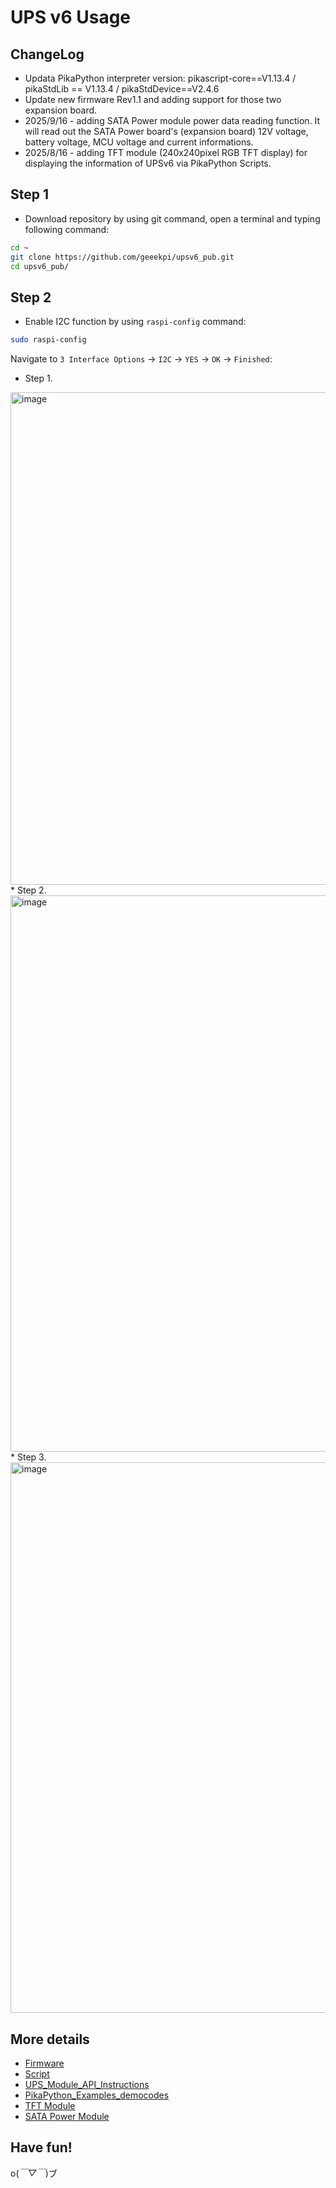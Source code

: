 # UPS v6 Usage 

## ChangeLog
* Updata PikaPython interpreter version: pikascript-core==V1.13.4 / pikaStdLib == V1.13.4 / pikaStdDevice==V2.4.6 
* Update new firmware Rev1.1 and adding support for those two expansion board. 
* 2025/9/16 - adding SATA Power module power data reading function. It will read out the SATA Power board's (expansion board) 12V voltage, battery voltage, MCU voltage and current informations.
* 2025/8/16 - adding TFT module (240x240pixel RGB TFT display) for displaying the information of UPSv6 via PikaPython Scripts.

## Step 1
* Download repository by using git command, open a terminal and typing following command:
```bash
cd ~
git clone https://github.com/geeekpi/upsv6_pub.git
cd upsv6_pub/
```

## Step 2
* Enable I2C function by using `raspi-config` command:
```bash
sudo raspi-config
```
Navigate to `3 Interface Options` -> `I2C` -> `YES` -> `OK` -> `Finished`: 
* Step 1.
<img width="1816" height="788" alt="image" src="https://github.com/user-attachments/assets/5db1e02f-86eb-4d7e-b16c-337b60073677" />
* Step 2.
<img width="1835" height="890" alt="image" src="https://github.com/user-attachments/assets/cb77999c-fbf4-49e9-8d5e-10621ea1af0f" />
* Step 3.
<img width="1822" height="881" alt="image" src="https://github.com/user-attachments/assets/d20aa7da-c6e1-477d-a514-247abcd43cbf" />

## More details 
* [Firmware](./firmware/README.md)
* [Script](./scirpt/README.md)
* [UPS_Module_API_Instructions](./script/UPS_Module_API_Instructions.md)
* [PikaPython_Examples_democodes](./script/pikaPython_examples/README.md)
* [TFT Module](./script/pikaPython_examples/TFT_Module/README.md)
* [SATA Power Module](./script/pikaPython_examples/SATAPower/README.md) 
## Have fun!
o(*￣▽￣*)ブ 
